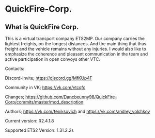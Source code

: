 # QuickFire-Corp.

  What is QuickFire Corp.
-------------------------

This is a virtual transport company ETS2MP. Our company carries the lightest freights, on the longest distances. And the main thing that    thus freight and the vehicle remains without any injuries. I would also like to emphasize the coherence and pleasant communication in the  team and active participation in open convoys other VTС.


  Сontacts:
  
Discord-invite; https://discord.gg/MfKUp4F

Community in VK; https://vk.com/vtcqfc

Changes; https://github.com/Dancbeunny98/QuickFire-Corp/commits/master/mod_description

Authors; https://vk.com/feniksovich and https://vk.com/andrey_volchkov


Current version: R2.4.1.8

Supported ETS2 Version: 1.31.2.2s
